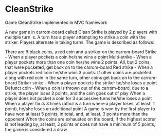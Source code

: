 # CleanStrike
Game CleanStrike implemented in MVC framework

A new game in carrom-board called ​Clean Strike is played by 2 players with multiple ​turn
​ s. A                 turn has a player attempting to strike a coin with the striker. Players alternate in taking turns.                 The game is described as follows: 
 
There are 9 black coins, a red coin and a striker on the carrom-board
Strike​ - When a player pockets a coin he/she wins a point 
Multi-strike - When a player pockets more than one coin he/she wins 2 points. All, but 2                 coins, that were pocketed, get back on to the carrom-board 
Red strike - When a player pockets red coin he/she wins 3 points. If other coins are                 pocketed along with red coin in the same turn, other coins get back on to the                carrom-board
Striker strike​ - When a player pockets the striker he/she loses a point
Defunct coin - When a coin is thrown out of the carrom-board, due to a strike, the player                  loses 2 points, and the coin goes out of play
When a player does not pocket a coin for 3 successive turns he/she loses a point
When a player ​fouls 3 times (a ​foul is a turn where a player loses, at least, 1 point),                   he/she loses an additional point 
A ​game is won by the first player to have won at least 5 points, in total, and, at least, 3                     points more than the opponent 
When the coins are exhausted on the board, if the highest scorer is not leading by, at                 least, 3 points or does not have a minimum of 5 points, the game is considered a draw
